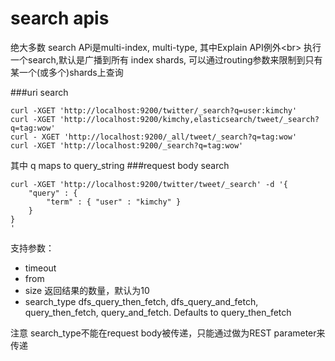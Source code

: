 search apis
===
绝大多数 search APi是multi-index, multi-type, 其中Explain API例外<br\>
执行一个search,默认是广播到所有 index shards, 可以通过routing参数来限制到只有某一个(或多个)shards上查询

###uri search

```
curl -XGET 'http://localhost:9200/twitter/_search?q=user:kimchy'
curl -XGET 'http://localhost:9200/kimchy,elasticsearch/tweet/_search?q=tag:wow'
curl - XGET 'http://localhost:9200/_all/tweet/_search?q=tag:wow'
curl -XGET 'http://localhost:9200/_search?q=tag:wow'
```

其中 q maps to query_string
###request body search

```
curl -XGET 'http://localhost:9200/twitter/tweet/_search' -d '{
    "query" : {
        "term" : { "user" : "kimchy" }
    }
}
'
```
支持参数：

- timeout
- from
- size 返回结果的数量，默认为10
- search_type  dfs_query_then_fetch, dfs_query_and_fetch, query_then_fetch, query_and_fetch. Defaults to query_then_fetch

注意 search_type不能在request body被传递，只能通过做为REST parameter来传递

